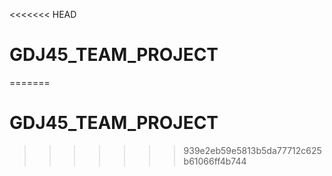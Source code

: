 <<<<<<< HEAD
# GDJ45_TEAM_PROJECT
=======
# GDJ45_TEAM_PROJECT
>>>>>>> 939e2eb59e5813b5da77712c625b61066ff4b744
